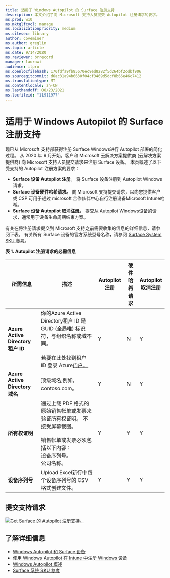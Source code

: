 ```yaml
---
title: 适用于 Windows Autopilot 的 Surface 注册支持
description: 本文介绍了向 Microsoft 支持人员提交 Autopilot 注册请求的要求。
ms.prod: w10
ms.mktglfcycl: manage
ms.localizationpriority: medium
ms.sitesec: library
author: coveminer
ms.author: greglin
ms.topic: article
ms.date: 9/14/2020
ms.reviewer: brrecord
manager: laurawi
audience: itpro
ms.openlocfilehash: 170fdfa9fb85670ec9ed8282f5d264bf2cdbf906
ms.sourcegitcommit: d6ac31a94b6630f04cf3469d5dcf8b66e46c7412
ms.translationtype: MT
ms.contentlocale: zh-CN
ms.lasthandoff: 08/23/2021
ms.locfileid: "11911977"
---
```

# <a name="surface-registration-support-for-windows-autopilot"></a>适用于 Windows Autopilot 的 Surface 注册支持

现已从 Microsoft 支持部获得注册 Surface Windows进行 Autopilot 部署的简化过程。 从 2020 年 9 月开始，客户和 Microsoft 云解决方案提供商 (云解决方案提供商) 向 Microsoft 支持人员提交请求来注册 Surface 设备。 本页概述了以下受支持的 Autopilot 注册方案的要求：
 
- **Surface 设备 Autopilot 注册**。 将 Surface 设备注册到 Autopilot Windows请求。
- **Surface 设备硬件哈希请求。** 向 Microsoft 支持提交请求，以向您提供客户或 CSP 可用于通过 microsoft 合作伙伴中心自行注册设备Microsoft Intune哈希。
- **Surface 设备 Autopilot 取消注册。** 提交从 Autopilot Windows设备的请求，通常用于设备生命周期结束方案。

有关在将注册请求提交到 Microsoft 支持之前需要收集的信息的详细信息，请参阅下表。 有关所有 Surface 设备的官方系统型号名称，请参阅 [Surface System SKU 参考](surface-system-sku-reference.md)。
 
**表 1. Autopilot 注册请求的必需信息**
 

| 所需信息                   | 描述                                                                                                                                                                                                                                                                                    | Autopilot 注册 | 硬件哈希请求 | Autopilot<br>取消注册 |
| -------------------------------------- | ---------------------------------------------------------------------------------------------------------------------------------------------------------------------------------------------------------------------------------------------------------------------------------------------- | ---------------------- | --------------------- | --------------------------- |
| **Azure Active Directory租户 ID**   | 你的Azure Active Directory租户 ID 是 GUID (全局唯) 标识符，与组织名称或域不同。<br> <br>若要在此处找到租户 ID 登录 Azure[门户，](https://portal.azure.com/#blade/Microsoft_AAD_IAM/ActiveDirectoryMenuBlade/Properties) | Y                      | N                     | Y                           |
| **Azure Active Directory域名** | 顶级域名;例如，contoso.com。                                                                                                                                                                                                                                          | Y                      | N                     | Y                           |
| **所有权证明**                 | 通过上载 PDF 格式的原始销售帐单或发票来验证所有权证明。 不接受屏幕截图。<br> <br>销售帐单或发票必须包括以下内容：<br>设备序列号。<br>公司名称。                                                           | Y                      | Y                     | Y                           |
| **设备序列号**              | Upload Excel新行中每个设备序列号的 CSV 格式创建文件。                                                                                                                                                                                                                  | Y                      | Y                     | Y                           |

 

## <a name="submit-support-requests"></a>提交支持请求

  [![Get Surface 的 Autopilot 注册支持。](images/autopilot-reg-support-surface.png)](https://prod.support.services.microsoft.com/supportrequestform/0d8bf192-cab7-6d39-143d-5a17840b9f5f)
 
 
 
## <a name="learn-more"></a>了解详细信息

- [Windows Autopilot 和 Surface 设备](windows-autopilot-and-surface-devices.md)
- [使用 Windows Autopilot 在 Intune 中注册 Windows 设备](https://docs.microsoft.com/mem/autopilot/enrollment-autopilot)
- [Windows Autopilot 概述](https://docs.microsoft.com/mem/autopilot/windows-autopilot)
- [Surface 系统 SKU 参考](surface-system-sku-reference.md)

 
 
 

